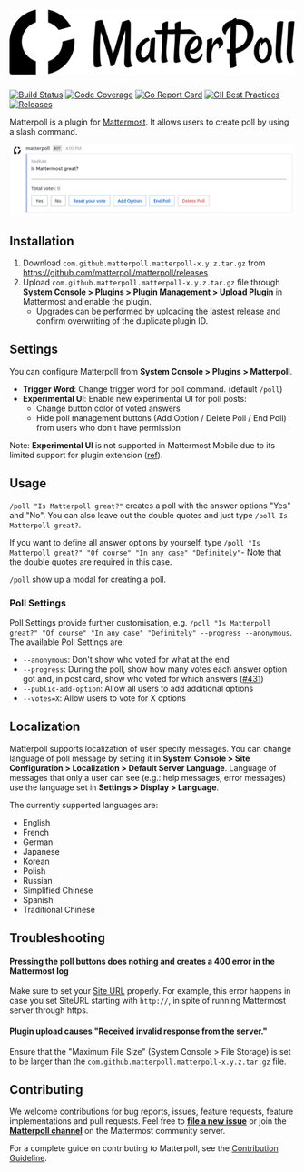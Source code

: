# ![Matterpoll Logo](images/logo.svg)

[![Build Status](https://img.shields.io/circleci/project/github/matterpoll/matterpoll/master.svg)](https://circleci.com/gh/matterpoll/matterpoll)
[![Code Coverage](https://img.shields.io/codecov/c/github/matterpoll/matterpoll/master.svg)](https://codecov.io/gh/matterpoll/matterpoll/branch/master)
[![Go Report Card](https://goreportcard.com/badge/github.com/matterpoll/matterpoll)](https://goreportcard.com/report/github.com/matterpoll/matterpoll)
[![CII Best Practices](https://bestpractices.coreinfrastructure.org/projects/2588/badge)](https://bestpractices.coreinfrastructure.org/projects/2588)
[![Releases](https://img.shields.io/github/release/matterpoll/matterpoll.svg)](https://github.com/matterpoll/matterpoll/releases/latest)

Matterpoll is a plugin for [Mattermost](https://mattermost.com/). It allows users to create poll by using a slash command.

![Matterpoll plugin screenshot](images/screenshot.png)

## Installation

1. Download `com.github.matterpoll.matterpoll-x.y.z.tar.gz` from https://github.com/matterpoll/matterpoll/releases.
2. Upload `com.github.matterpoll.matterpoll-x.y.z.tar.gz` file through **System Console > Plugins > Plugin Management > Upload Plugin** in Mattermost and enable the plugin.
   * Upgrades can be performed by uploading the lastest release and confirm overwriting of the duplicate plugin ID.


## Settings
You can configure Matterpoll from **System Console > Plugins > Matterpoll**.

* **Trigger Word**: Change trigger word for poll command. (default `/poll`)
* **Experimental UI**: Enable new experimental UI for poll posts:
  - Change button color of voted answers
  - Hide poll management buttons (Add Option / Delete Poll / End Poll) from users who don't have permission

Note: **Experimental UI** is not supported in Mattermost Mobile due to its limited support for plugin extension ([ref](https://github.com/mattermost/mattermost-mobile/issues/3883#issuecomment-1148519369)).

## Usage

`/poll "Is Matterpoll great?"` creates a poll with the answer options "Yes" and "No". You can also leave out the double quotes and just type `/poll Is Matterpoll great?`.

If you want to define all answer options by yourself, type `/poll "Is Matterpoll great?" "Of course" "In any case" "Definitely"`- Note that the double quotes are required in this case.

`/poll` show up a modal for creating a poll.

### Poll Settings

Poll Settings provide further customisation, e.g. `/poll "Is Matterpoll great?" "Of course" "In any case" "Definitely" --progress --anonymous`. The available Poll Settings are:
- `--anonymous`: Don't show who voted for what at the end
- `--progress`: During the poll, show how many votes each answer option got and, in post card, show who voted for which answers ([#431](https://github.com/matterpoll/matterpoll/pull/431))
- `--public-add-option`: Allow all users to add additional options
- `--votes=X`: Allow users to vote for X options

## Localization

Matterpoll supports localization of user specify messages. You can change language of poll message by setting it in **System Console > Site Configuration > Localization > Default Server Language**. Language of messages that only a user can see (e.g.: help messages, error messages) use the language set in **Settings > Display > Language**.

The currently supported languages are:
- English
- French
- German
- Japanese
- Korean
- Polish
- Russian
- Simplified Chinese
- Spanish
- Traditional Chinese


## Troubleshooting

#### Pressing the poll buttons does nothing and creates a 400 error in the Mattermost log

Make sure to set your [Site URL](https://docs.mattermost.com/configure/configuration-settings.html?highlight=site%20url#site-url) properly.
For example, this error happens in case you set SiteURL starting with `http://`, in spite of running Mattermost server through https.

#### Plugin upload causes "Received invalid response from the server."

Ensure that the "Maximum File Size" (System Console > File Storage) is set to be larger than the `com.github.matterpoll.matterpoll-x.y.z.tar.gz` file.

## Contributing

We welcome contributions for bug reports, issues, feature requests, feature implementations and pull requests. Feel free to [**file a new issue**](https://github.com/matterpoll/matterpoll/issues/new/choose) or join the [**Matterpoll channel**](https://community.mattermost.com/core/channels/matterpoll) on the Mattermost community server.

For a complete guide on contributing to Matterpoll, see the [Contribution Guideline](CONTRIBUTING.md).
